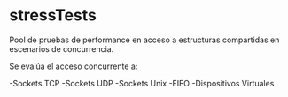 stressTests
===========

Pool de pruebas de performance en acceso a estructuras compartidas en escenarios de concurrencia.

Se evalúa el acceso concurrente a:

-Sockets TCP
-Sockets UDP
-Sockets Unix
-FIFO
-Dispositivos Virtuales